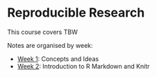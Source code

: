# Reproducible Research

This course covers TBW

Notes are organised by week:

 * [Week 1](week1.md): Concepts and Ideas
 * [Week 2](wwek2.md): Introduction to R Markdown and Knitr
